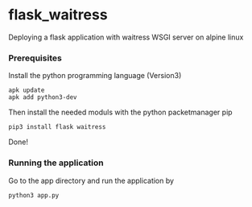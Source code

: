 # flask_waitress
Deploying a flask application with waitress WSGI server on alpine linux

### Prerequisites

Install the python programming language (Version3)

```
apk update
apk add python3-dev
```

Then install the needed moduls with the python packetmanager pip

```
pip3 install flask waitress
```
Done!

### Running the application

Go to the app directory and run the application by

```
python3 app.py
```




